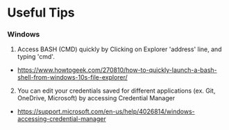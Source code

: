 # Useful Tips

### Windows
1. Access BASH (CMD) quickly by Clicking on Explorer 'address' line, and typing 'cmd'.
- https://www.howtogeek.com/270810/how-to-quickly-launch-a-bash-shell-from-windows-10s-file-explorer/
2. You can edit your credentials saved for different applications (ex. Git, OneDrive, Microsoft) by accessing Credential Manager
- https://support.microsoft.com/en-us/help/4026814/windows-accessing-credential-manager
